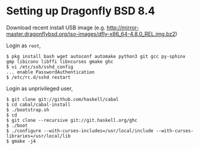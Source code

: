 # Setting up Dragonfly BSD 8.4

Download recent install USB image
(e.g.
<http://mirror-master.dragonflybsd.org/iso-images/dfly-x86_64-4.8.0_REL.img.bz2>)

Login as `root`,
```
$ pkg install bash wget autoconf automake python3 git gcc py-sphinx gmp libiconv libffi libncurses gmake ghc
$ vi /etc/ssh/sshd_config
... enable PasswordAuthentication
$ /etc/rc.d/sshd restart
```

Login as unprivileged user,
```
$ git clone git://github.com/haskell/cabal
$ cd cabal/cabal-install
$ ./bootstrap.sh
$ cd
$ git clone --recursive git://git.haskell.org/ghc
$ ./boot
$ ./configure --with-curses-includes=/usr/local/include --with-curses-libraries=/usr/local/lib
$ gmake -j4
```

